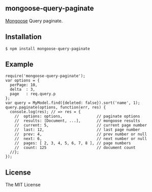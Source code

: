## mongoose-query-paginate

[Mongoose](https://github.com/LearnBoost/mongoose) Query paginate.

## Installation

    $ npm install mongoose-query-paginate

## Example

    require('mongoose-query-paginate');
    var options = {
      perPage: 10,
      delta  : 3,
      page   : req.query.p
    };
    var query = MyModel.find({deleted: false}).sort('name', 1);
    query.paginate(options, function(err, res) {
      console.log(res); // => res = {
        //  options: options,               // paginate options
        //  results: [Document, ...],       // mongoose results
        //  current: 5,                     // current page number
        //  last: 12,                       // last page number
        //  prev: 4,                        // prev number or null
        //  next: 6,                        // next number or null
        //  pages: [ 2, 3, 4, 5, 6, 7, 8 ], // page numbers
        //  count: 125                      // document count
      //};
    });

## License

The MIT License
